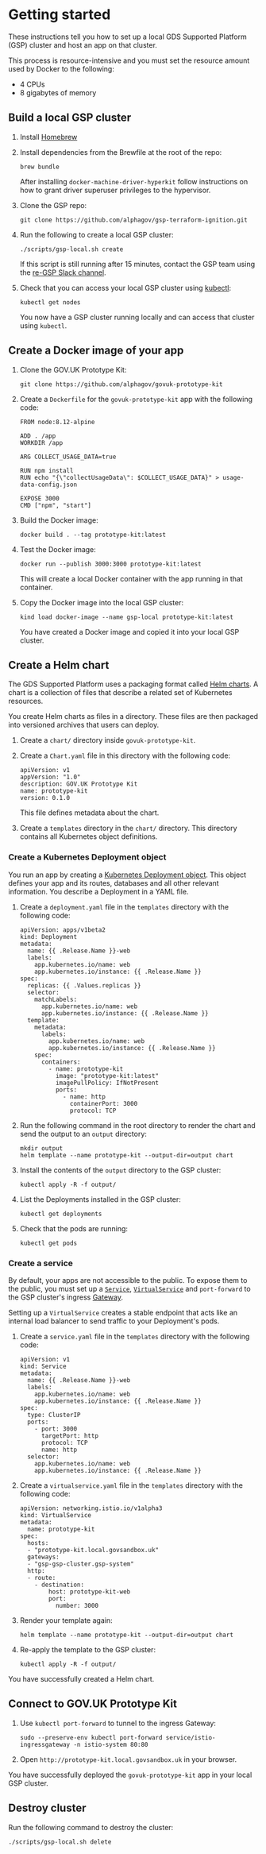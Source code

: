 # Getting started

These instructions tell you how to set up a local GDS Supported Platform (GSP) cluster and host an app on that cluster.

This process is resource-intensive and you must set the resource amount used by Docker to the following:
- 4 CPUs
- 8 gigabytes of memory

## Build a local GSP cluster

1. Install [Homebrew](https://brew.sh/)

1. Install dependencies from the Brewfile at the root of the repo:

    ```
    brew bundle
    ```

    After installing `docker-machine-driver-hyperkit` follow instructions on how to grant driver superuser privileges to the hypervisor.

1. Clone the GSP repo:

    ```
    git clone https://github.com/alphagov/gsp-terraform-ignition.git
    ```

1. Run the following to create a local GSP cluster:

    ```
    ./scripts/gsp-local.sh create
    ```

    If this script is still running after 15 minutes, contact the GSP team using the [re-GSP Slack channel](https://gds.slack.com/messages/CDA7YSP0D).

1. Check that you can access your local GSP cluster using [kubectl](https://kubernetes.io/docs/tasks/tools/install-kubectl/):

    ```
    kubectl get nodes
    ```

    You now have a GSP cluster running locally and can access that cluster using `kubectl`.

## Create a Docker image of your app

1. Clone the GOV.UK Prototype Kit:

    ```
    git clone https://github.com/alphagov/govuk-prototype-kit
    ```

1. Create a `Dockerfile` for the `govuk-prototype-kit` app with the following code:

    ```
    FROM node:8.12-alpine

    ADD . /app
    WORKDIR /app

    ARG COLLECT_USAGE_DATA=true

    RUN npm install
    RUN echo "{\"collectUsageData\": $COLLECT_USAGE_DATA}" > usage-data-config.json

    EXPOSE 3000
    CMD ["npm", "start"]
    ```

1. Build the Docker image:

    ```
    docker build . --tag prototype-kit:latest
    ```

1. Test the Docker image:

    ```
    docker run --publish 3000:3000 prototype-kit:latest
    ```
    This will create a local Docker container with the app running in that container.

1. Copy the Docker image into the local GSP cluster:

    ```
    kind load docker-image --name gsp-local prototype-kit:latest
    ```
    You have created a Docker image and copied it into your local GSP cluster.

## Create a Helm chart

The GDS Supported Platform uses a packaging format called [Helm charts](https://helm.sh/docs/developing_charts/). A chart is a collection of files that describe a related set of Kubernetes resources.

You create Helm charts as files in a directory. These files are then packaged into versioned archives that users can deploy.

1. Create a `chart/` directory inside `govuk-prototype-kit`.

1. Create a `Chart.yaml` file in this directory with the following code:

    ```
    apiVersion: v1
    appVersion: "1.0"
    description: GOV.UK Prototype Kit
    name: prototype-kit
    version: 0.1.0
    ```

    This file defines metadata about the chart.

1. Create a `templates` directory in the `chart/` directory. This directory contains all Kubernetes object definitions.

### Create a Kubernetes Deployment object

You run an app by creating a [Kubernetes Deployment object](https://kubernetes.io/docs/concepts/#kubernetes-objects). This object defines your app and its routes, databases and all other relevant information. You describe a Deployment in a YAML file.

1. Create a `deployment.yaml` file in the `templates` directory with the following code:

    ```
    apiVersion: apps/v1beta2
    kind: Deployment
    metadata:
      name: {{ .Release.Name }}-web
      labels:
        app.kubernetes.io/name: web
        app.kubernetes.io/instance: {{ .Release.Name }}
    spec:
      replicas: {{ .Values.replicas }}
      selector:
        matchLabels:
          app.kubernetes.io/name: web
          app.kubernetes.io/instance: {{ .Release.Name }}
      template:
        metadata:
          labels:
            app.kubernetes.io/name: web
            app.kubernetes.io/instance: {{ .Release.Name }}
        spec:
          containers:
            - name: prototype-kit
              image: "prototype-kit:latest"
              imagePullPolicy: IfNotPresent
              ports:
                - name: http
                  containerPort: 3000
                  protocol: TCP
    ```

1. Run the following command in the root directory to render the chart and send the output to an `output` directory:

    ```
    mkdir output
    helm template --name prototype-kit --output-dir=output chart
    ```

1. Install the contents of the `output` directory to the GSP cluster:

    ```
    kubectl apply -R -f output/
    ```

1. List the Deployments installed in the GSP cluster:

    ```
    kubectl get deployments
    ```

1. Check that the pods are running:

    ```
    kubectl get pods
    ```

### Create a service

By default, your apps are not accessible to the public. To expose them to the public, you must set up a [`Service`](https://kubernetes.io/docs/concepts/services-networking/service/), [`VirtualService`](https://istio.io/docs/reference/config/networking/v1alpha3/virtual-service/) and `port-forward` to the GSP cluster's ingress [Gateway](https://istio.io/docs/reference/config/networking/v1alpha3/gateway/).

Setting up a `VirtualService` creates a stable endpoint that acts like an internal load balancer to send traffic to your Deployment's pods.

1. Create a `service.yaml` file in the `templates` directory with the following code:

    ```
    apiVersion: v1
    kind: Service
    metadata:
      name: {{ .Release.Name }}-web
      labels:
        app.kubernetes.io/name: web
        app.kubernetes.io/instance: {{ .Release.Name }}
    spec:
      type: ClusterIP
      ports:
        - port: 3000
          targetPort: http
          protocol: TCP
          name: http
      selector:
        app.kubernetes.io/name: web
        app.kubernetes.io/instance: {{ .Release.Name }}
    ```

1. Create a `virtualservice.yaml` file in the `templates` directory with the following code:

    ```
    apiVersion: networking.istio.io/v1alpha3
    kind: VirtualService
    metadata:
      name: prototype-kit
    spec:
      hosts:
      - "prototype-kit.local.govsandbox.uk"
      gateways:
      - "gsp-gsp-cluster.gsp-system"
      http:
      - route:
        - destination:
            host: prototype-kit-web
            port:
              number: 3000

    ```

1. Render your template again:

    ```
    helm template --name prototype-kit --output-dir=output chart
    ```

1. Re-apply the template to the GSP cluster:

    ```
    kubectl apply -R -f output/
    ```

You have successfully created a Helm chart.

## Connect to GOV.UK Prototype Kit

1. Use `kubectl port-forward` to tunnel to the ingress Gateway:

    ```
    sudo --preserve-env kubectl port-forward service/istio-ingressgateway -n istio-system 80:80
    ```

1. Open `http://prototype-kit.local.govsandbox.uk` in your browser.

You have successfully deployed the `govuk-prototype-kit` app in your local GSP cluster.

## Destroy cluster

Run the following command to destroy the cluster:

```
./scripts/gsp-local.sh delete
```
